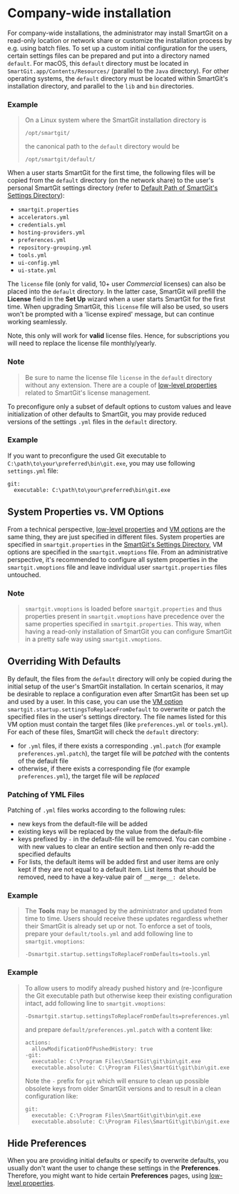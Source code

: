 # Company-wide installation

For company-wide installations, the administrator may install SmartGit on a read-only location or network share or customize the installation process by e.g. using batch files.
To set up a custom initial configuration for the users, certain settings files can be prepared and put into a directory named `default`.
For macOS, this `default` directory must be located in `SmartGit.app/Contents/Resources/` (parallel to the `Java` directory).
For other operating systems, the `default` directory must be located within SmartGit's installation directory, and parallel to the `lib` and `bin` directories.

### Example

> On a Linux system where the SmartGit installation directory is
>
>```
>/opt/smartgit/
>```
>
>the canonical path to the `default` directory would be
>
>```
>/opt/smartgit/default/
>```

When a user starts SmartGit for the first time, the following files will be copied from the `default` directory (on the network share) to the user's personal SmartGit settings directory (refer to [Default Path of SmartGit's Settings Directory](Installation-and-Files.md#default-path-of-smartgits-settings-directory)):

- `smartgit.properties`
- `accelerators.yml`
- `credentials.yml`
- `hosting-providers.yml`
- `preferences.yml`
- `repository-grouping.yml`
- `tools.yml`
- `ui-config.yml`
- `ui-state.yml`

The `license` file (only for valid, 10+ user *Commercial* licenses) can also be placed into the `default` directory.
In the latter case, SmartGit will prefill the **License** field in the **Set Up** wizard when a user starts SmartGit for the first time.
When upgrading SmartGit, this `license` file will also be used, so users won't be prompted with a 'license expired' message, but can continue working seamlessly.

Note, this only will work for **valid** license files.
Hence, for subscriptions you will need to replace the license file monthly/yearly.

### Note

> Be sure to name the license file `license` in the `default` directory without any extension.
> There are a couple of [low-level properties](../GUI/AdvancedSettings/Low-Level-Properties.md#license-userseat-tracking) related to SmartGit's license management.

To preconfigure only a subset of default options to custom values and leave initialization of other defaults to SmartGit, you may provide reduced versions of the settings `.yml` files in the `default` directory.

### Example

If you want to preconfigure the used Git executable to `C:\path\to\your\preferred\bin\git.exe`, you may use following `settings.yml` file:

```
git:
  executable: C:\path\to\your\preferred\bin\git.exe
```

## System Properties vs. VM Options

From a technical perspective, [low-level properties](../GUI/AdvancedSettings/Low-Level-Properties.md) and [VM options](../GUI/AdvancedSettings/VM-options.md) are the same thing, they are just specified in different files.
System properties are specified in `smartgit.properties` in the [SmartGit's Settings Directory](Installation-and-Files.md#default-path-of-smartgits-settings-directory), VM options are specified in the `smartgit.vmoptions` file.
From an administrative perspective, it's recommended to configure all system properties in the `smartgit.vmoptions` file and leave individual user `smartgit.properties` files untouched.

### Note

> `smartgit.vmoptions` is loaded before `smartgit.properties` and thus properties present in `smartgit.vmoptions` have precedence over the same properties specified in `smartgit.properties`.
> This way, when having a read-only installation of SmartGit you can configure SmartGit in a pretty safe way using `smartgit.vmoptions`.

## Overriding With Defaults

By default, the files from the `default` directory will only be copied during the initial setup of the user's SmartGit installation.
In certain scenarios, it may be desirable to replace a configuration even after SmartGit has been set up and used by a user.
In this case, you can use the [VM option](../GUI/AdvancedSettings/VM-options.md) `smartgit.startup.settingsToReplaceFromDefault` to overwrite or patch the specified files in the user's settings directory.
The file names listed for this VM option must contain the target files (like `preferences.yml` or `tools.yml`).
For each of these files, SmartGit will check the `default` directory:

- for `.yml` files, if there exists a corresponding `.yml.patch` (for example `preferences.yml.patch`), the target file will be _patched_ with the contents of the default file
- otherwise, if there exists a corresponding file (for example `preferences.yml`), the target file will be _replaced_

### Patching of YML Files

Patching of `.yml` files works according to the following rules:

- new keys from the default-file will be added
- existing keys will be replaced by the value from the default-file
- keys prefixed by `-` in the default-file will be removed. You can combine `-` with new values to clear an entire section and then only re-add the specified defaults
- For lists, the default items will be added first and user items are only kept if they are not equal to a default item.
  List items that should be removed, need to have a key-value pair of `__merge__: delete`.

### Example

> The **Tools** may be managed by the administrator and updated from time to time.
> Users should receive these updates regardless whether their SmartGit is already set up or not.
> To enforce a set of tools, prepare your `default/tools.yml` and add following line to `smartgit.vmoptions`:
> ```
> -Dsmartgit.startup.settingsToReplaceFromDefaults=tools.yml
> ```

### Example

> To allow users to modify already pushed history and (re-)configure the Git executable path but otherwise keep their existing configuration intact, add following line to `smartgit.vmoptions`:
> ```
> -Dsmartgit.startup.settingsToReplaceFromDefaults=preferences.yml
> ```
>
> and prepare `default/preferences.yml.patch` with a content like:
>
> ```
> actions:
>   allowModificationOfPushedHistory: true
> -git:
>   executable: C:\Program Files\SmartGit\git\bin\git.exe
>   executable.absolute: C:\Program Files\SmartGit\git\bin\git.exe
> ```
>
> Note the `-` prefix for `git` which will ensure to clean up possible obsolete keys from older SmartGit versions and to result in a clean configuration like:
>
> ```
> git:
>   executable: C:\Program Files\SmartGit\git\bin\git.exe
>   executable.absolute: C:\Program Files\SmartGit\git\bin\git.exe
> ```

## Hide Preferences

When you are providing initial defaults or specify to overwrite defaults, you usually don't want the user to change these settings in the **Preferences**.
Therefore, you might want to hide certain **Preferences** pages, using [low-level properties](../GUI/AdvancedSettings/Low-Level-Properties.md#smartgitpreferencescategoryvisible).
